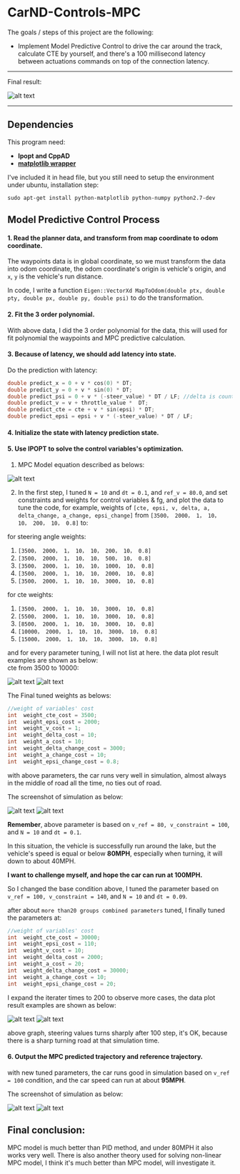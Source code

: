 # CarND-Controls-MPC
The goals / steps of this project are the following:

* Implement Model Predictive Control to drive the car around the track, calculate CTE by yourself, and there's a 100 millisecond latency between actuations commands on top of the connection latency.

---

[//]: # (Image References)
[image1]: ./outputs/final.gif
[image2]: ./outputs/cte_plot_3500.png
[image3]: ./outputs/cte_plot_10000.png
[image4]: ./outputs/two_value_plot1.png
[image5]: ./outputs/two_value_plot2.png
[image6]: ./outputs/1-80kmh.png
[image7]: ./outputs/2-80kmh.png
[image8]: ./outputs/8.png
[image9]: ./outputs/9.png
[image10]: ./outputs/equation.png

Final result:

![alt text][image1]

---

## Dependencies

This program need:
* **Ipopt and CppAD** 
* [**matplotlib wrapper**](https://github.com/lava/matplotlib-cpp)

I've included it in head file, but you still need to setup the environment under ubuntu, installation step:

```
sudo apt-get install python-matplotlib python-numpy python2.7-dev
```

## Model Predictive Control  Process


#### 1. Read the planner data, and transform from map coordinate to odom coordinate.

The waypoints data is in global coordinate, so we must transform the data into odom coordinate, the odom coordinate's origin is vehicle's origin, and `x`, `y` is the vehicle's run distance. 

In code, I write a function `Eigen::VectorXd MapToOdom(double ptx, double pty, double px, double py, double psi)` to do the transformation.

#### 2. Fit the 3 order polynomial.

With above data, I did the 3 order polynomial for the data, this will used for fit polynomial the waypoints and MPC predictive calculation.

#### 3. Because of latency, we should add latency into state.

Do the prediction with latency:

```cpp
double predict_x = 0 + v * cos(0) * DT;
double predict_y = 0 + v * sin(0) * DT;
double predict_psi = 0 + v * (-steer_value) * DT / LF; //delta is counter-clock
double predict_v = v + throttle_value *  DT;
double predict_cte = cte + v * sin(epsi) * DT;    
double predict_epsi = epsi + v * (-steer_value) * DT / LF;
```

#### 4. Initialize the state with latency prediction state.

#### 5. Use **IPOPT** to solve the control variables's optimization.

1. MPC Model equation described as belows:

![alt text][image10]


2. In the first step, I tuned `N = 10` and `dt = 0.1`, and `ref_v = 80.0`,
and set constraints and weights for control variables & fg, and plot the data to tune the code, for example, weights of `[cte, epsi, v, delta, a, delta_change, a_change, epsi_change]` from `[3500， 2000， 1， 10， 10， 200， 10， 0.8]` to:

for steering angle weights:

  1) `[3500， 2000， 1， 10， 10， 200， 10， 0.8]`
  2) `[3500， 2000， 1， 10， 10， 500， 10， 0.8]`
  3) `[3500， 2000， 1， 10， 10， 1000， 10， 0.8]`
  4) `[3500， 2000， 1， 10， 10， 2000， 10， 0.8]`  
  5) `[3500， 2000， 1， 10， 10， 3000， 10， 0.8]`  

for cte weights:
  1) `[3500， 2000， 1， 10， 10， 3000， 10， 0.8]`  
  2) `[5500， 2000， 1， 10， 10， 3000， 10， 0.8]`    
  3) `[8500， 2000， 1， 10， 10， 3000， 10， 0.8]`     
  4) `[10000， 2000， 1， 10， 10， 3000， 10， 0.8]`   
  5) `[15000， 2000， 1， 10， 10， 3000， 10， 0.8]`   

and for every parameter tuning, I will not list at here. the data plot result examples are shown as below:  
cte from 3500 to 10000:

![alt text][image2]
![alt text][image3]

The Final tuned weights as belows:

```cpp
//weight of variables' cost
int  weight_cte_cost = 3500;
int  weight_epsi_cost = 2000;
int  weight_v_cost = 1;
int  weight_delta_cost = 10;
int  weight_a_cost = 10;
int  weight_delta_change_cost = 3000;
int  weight_a_change_cost = 10;
int  weight_epsi_change_cost = 0.8;
```

with above parameters, the car runs very well in simulation, almost always in the middle of road all the time, no ties out of road. 

The screenshot of simulation as below:

![alt text][image6]
![alt text][image7]


**Remember**, above parameter is based on `v_ref = 80, v_constraint = 100`, and `N = 10` and `dt = 0.1`.

In this situation, the vehicle is successfully run around the lake, but the vehicle's speed is equal or below **80MPH**, especially when turning, it will down to about 40MPH.

**I want to challenge myself, and hope the car can run at 100MPH.**

So I changed the base condition above, I tuned the parameter based on `v_ref = 100, v_constraint = 140`, and `N = 10` and `dt = 0.09`.

after about `more than20 groups combined parameters` tuned, I finally tuned the parameters at:



```cpp
//weight of variables' cost
int  weight_cte_cost = 30000;
int  weight_epsi_cost = 110;
int  weight_v_cost = 10;
int  weight_delta_cost = 2000;
int  weight_a_cost = 20;
int  weight_delta_change_cost = 30000;
int  weight_a_change_cost = 10;
int  weight_epsi_change_cost = 20;
```

I expand the iterater times to 200 to observe more cases, the data plot result examples are shown as below:  

![alt text][image4]
![alt text][image5]

above graph, steering values turns sharply after 100 step, it's OK, because there is a sharp turning road at that simulation time. 


#### 6. Output the MPC predicted trajectory and reference trajectory.

with new tuned parameters, the car runs good in simulation based on `v_ref = 100` condition, and the car speed can run at about **95MPH**.

The screenshot of simulation as below:

![alt text][image8]
![alt text][image9]


## Final conclusion:

MPC model is much better than PID method, and under 80MPH it also works very well. There is also another theory used for solving non-linear MPC model, I think it's much better than MPC model, will investigate it.
